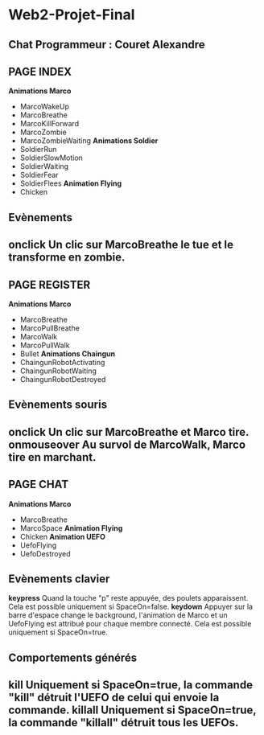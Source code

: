 # Web2-Projet-Final
Chat
Programmeur : Couret Alexandre
---

## PAGE INDEX
**Animations Marco**
- MarcoWakeUp
- MarcoBreathe
- MarcoKillForward
- MarcoZombie
- MarcoZombieWaiting
**Animations Soldier**
- SoldierRun
- SoldierSlowMotion
- SoldierWaiting
- SoldierFear
- SoldierFlees
**Animation Flying**
- Chicken
## Evènements
**onclick**
Un clic sur MarcoBreathe le tue et le transforme en zombie.
---

## PAGE REGISTER
**Animations Marco**
- MarcoBreathe
- MarcoPullBreathe
- MarcoWalk
- MarcoPullWalk
- Bullet
**Animations Chaingun**
- ChaingunRobotActivating
- ChaingunRobotWaiting
- ChaingunRobotDestroyed
## Evènements souris
**onclick**
Un clic sur MarcoBreathe et Marco tire.
**onmouseover**
Au survol de MarcoWalk, Marco tire en marchant.
---

## PAGE CHAT
**Animations Marco**
- MarcoBreathe
- MarcoSpace
**Animation Flying**
- Chicken
**Animation UEFO**
- UefoFlying
- UefoDestroyed
## Evènements clavier
**keypress**
Quand la touche "p" reste appuyée, des poulets apparaissent. Cela est possible uniquement si SpaceOn=false.
**keydown**
Appuyer sur la barre d'espace change le background, l'animation de Marco et un UefoFlying est attribué pour chaque membre connecté. Cela est possible uniquement si SpaceOn=true.
## Comportements générés
**kill**
Uniquement si SpaceOn=true, la commande "kill" détruit l'UEFO de celui qui envoie la commande.
**killall**
Uniquement si SpaceOn=true, la commande "killall" détruit tous les UEFOs.
---